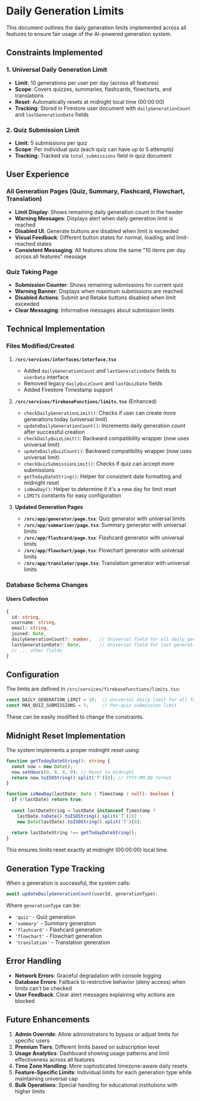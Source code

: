 # Daily Generation Limits

This document outlines the daily generation limits implemented across all features to ensure fair usage of the AI-powered generation system.

## Constraints Implemented

### 1. Universal Daily Generation Limit
- **Limit**: 10 generations per user per day (across all features)
- **Scope**: Covers quizzes, summaries, flashcards, flowcharts, and translations
- **Reset**: Automatically resets at midnight local time (00:00:00)
- **Tracking**: Stored in Firestore user document with `dailyGenerationCount` and `lastGenerationDate` fields

### 2. Quiz Submission Limit
- **Limit**: 5 submissions per quiz
- **Scope**: Per individual quiz (each quiz can have up to 5 attempts)
- **Tracking**: Tracked via `total_submissions` field in quiz document

## User Experience

### All Generation Pages (Quiz, Summary, Flashcard, Flowchart, Translation)
- **Limit Display**: Shows remaining daily generation count in the header
- **Warning Messages**: Displays alert when daily generation limit is reached
- **Disabled UI**: Generate buttons are disabled when limit is exceeded
- **Visual Feedback**: Different button states for normal, loading, and limit-reached states
- **Consistent Messaging**: All features show the same "10 items per day across all features" message

### Quiz Taking Page
- **Submission Counter**: Shows remaining submissions for current quiz
- **Warning Banner**: Displays when maximum submissions are reached
- **Disabled Actions**: Submit and Retake buttons disabled when limit exceeded
- **Clear Messaging**: Informative messages about submission limits

## Technical Implementation

### Files Modified/Created

1. **`/src/services/interfaces/interface.tsx`**
   - Added `dailyGenerationCount` and `lastGenerationDate` fields to `userData` interface
   - Removed legacy `dailyQuizCount` and `lastQuizDate` fields
   - Added Firestore Timestamp support

2. **`/src/services/firebaseFunctions/limits.tsx`** (Enhanced)
   - `checkDailyGenerationLimit()`: Checks if user can create more generations today (universal limit)
   - `updateDailyGenerationCount()`: Increments daily generation count after successful creation
   - `checkDailyQuizLimit()`: Backward compatibility wrapper (now uses universal limit)
   - `updateDailyQuizCount()`: Backward compatibility wrapper (now uses universal limit)
   - `checkQuizSubmissionLimit()`: Checks if quiz can accept more submissions
   - `getTodayDateString()`: Helper for consistent date formatting and midnight reset
   - `isNewDay()`: Helper to determine if it's a new day for limit reset
   - `LIMITS` constants for easy configuration

3. **Updated Generation Pages**
   - **`/src/app/generator/page.tsx`**: Quiz generator with universal limits
   - **`/src/app/summariser/page.tsx`**: Summary generator with universal limits
   - **`/src/app/flashcard/page.tsx`**: Flashcard generator with universal limits
   - **`/src/app/flowchart/page.tsx`**: Flowchart generator with universal limits
   - **`/src/app/translator/page.tsx`**: Translation generator with universal limits

### Database Schema Changes

#### Users Collection
```typescript
{
  id: string,
  username: string,
  email: string,
  joined: Date,
  dailyGenerationCount?: number,   // Universal field for all daily generations
  lastGenerationDate?: Date,       // Universal field for last generation date
  // ... other fields
}
```

## Configuration

The limits are defined in `/src/services/firebaseFunctions/limits.tsx`:

```typescript
const DAILY_GENERATION_LIMIT = 10;  // Universal daily limit for all features
const MAX_QUIZ_SUBMISSIONS = 5;     // Per-quiz submission limit
```

These can be easily modified to change the constraints.

## Midnight Reset Implementation

The system implements a proper midnight reset using:

```typescript
function getTodayDateString(): string {
  const now = new Date();
  now.setHours(0, 0, 0, 0); // Reset to midnight
  return now.toISOString().split('T')[0]; // YYYY-MM-DD format
}

function isNewDay(lastDate: Date | Timestamp | null): boolean {
  if (!lastDate) return true;
  
  const lastDateString = lastDate instanceof Timestamp ? 
    lastDate.toDate().toISOString().split('T')[0] : 
    new Date(lastDate).toISOString().split('T')[0];
  
  return lastDateString !== getTodayDateString();
}
```

This ensures limits reset exactly at midnight (00:00:00) local time.

## Generation Type Tracking

When a generation is successful, the system calls:
```typescript
await updateDailyGenerationCount(userId, generationType);
```

Where `generationType` can be:
- `'quiz'` - Quiz generation
- `'summary'` - Summary generation
- `'flashcard'` - Flashcard generation
- `'flowchart'` - Flowchart generation
- `'translation'` - Translation generation

## Error Handling

- **Network Errors**: Graceful degradation with console logging
- **Database Errors**: Fallback to restrictive behavior (deny access) when limits can't be checked
- **User Feedback**: Clear alert messages explaining why actions are blocked

## Future Enhancements

1. **Admin Override**: Allow administrators to bypass or adjust limits for specific users
2. **Premium Tiers**: Different limits based on subscription level
3. **Usage Analytics**: Dashboard showing usage patterns and limit effectiveness across all features
4. **Time Zone Handling**: More sophisticated timezone-aware daily resets
5. **Feature-Specific Limits**: Individual limits for each generation type while maintaining universal cap
6. **Bulk Operations**: Special handling for educational institutions with higher limits
